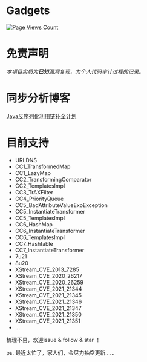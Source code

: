 # Gadgets

[![Page Views Count](https://badges.toozhao.com/badges/01F7NNRQH1QEEJVY4HA933246X/blue.svg)](https://badges.toozhao.com/stats/01F7NNRQH1QEEJVY4HA933246X "Get your own page views count badge on badges.toozhao.com")

# 免责声明

*本项目实质为**已知**漏洞复现，为个人代码审计过程的记录。*

# 同步分析博客
[Java反序列化利用链补全计划](https://0range228.github.io/Java%E5%8F%8D%E5%BA%8F%E5%88%97%E5%8C%96%E5%88%A9%E7%94%A8%E9%93%BE%E8%A1%A5%E5%85%A8%E8%AE%A1%E5%88%92/)

# 目前支持

- URLDNS
- CC1_TransformedMap
- CC1_LazyMap
- CC2_TransformingComparator
- CC2_TemplatesImpl
- CC3_TrAXFilter
- CC4_PriorityQueue
- CC5_BadAttributeValueExpException
- CC5_InstantiateTransformer
- CC5_TemplatesImpl
- CC6_HashMap
- CC6_InstantiateTransformer
- CC6_TemplatesImpl
- CC7_Hashtable
- CC7_InstantiateTransformer
- 7u21
- 8u20
- XStream_CVE_2013_7285
- XStream_CVE_2020_26217
- XStream_CVE_2020_26259
- XStream_CVE_2021_21344
- XStream_CVE_2021_21345
- XStream_CVE_2021_21346
- XStream_CVE_2021_21347
- XStream_CVE_2021_21350
- XStream_CVE_2021_21351
- ...


梳理不易，欢迎issue & follow & star ！ 

ps. 最近太忙了，家人们，会尽力抽空更新......

